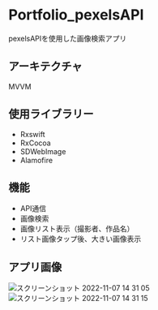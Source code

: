 # Portfolio_pexelsAPI
pexelsAPIを使用した画像検索アプリ

## アーキテクチャ
MVVM

## 使用ライブラリー
* Rxswift
* RxCocoa
* SDWebImage
* Alamofire

## 機能
* API通信
* 画像検索
* 画像リスト表示（撮影者、作品名）
* リスト画像タップ後、大きい画像表示

## アプリ画像
![スクリーンショット 2022-11-07 14 31 05](https://user-images.githubusercontent.com/103569591/200233311-194b9dc2-caa2-4d27-aaaf-fcccf9e32a8d.png)![スクリーンショット 2022-11-07 14 31 15](https://user-images.githubusercontent.com/103569591/200233317-28c54923-878c-41c8-973b-b3d9c9006429.png)
